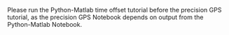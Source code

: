 Please run the Python-Matlab time offset tutorial before the precision GPS tutorial, as the precision GPS Notebook depends on output from the Python-Matlab Notebook.
